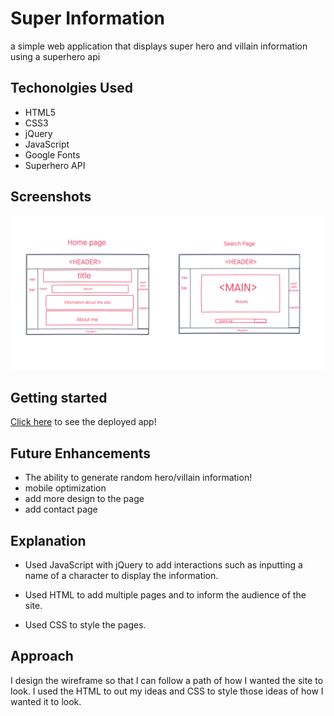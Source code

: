 # Super Information

a simple web application that displays super hero and villain information using a superhero api

## Techonolgies Used

- HTML5
- CSS3
- jQuery
- JavaScript
- Google Fonts
- Superhero API

## Screenshots

![wireframe](./imgs/wireframe.png)

## Getting started

[Click here](https://super-information.vercel.app/home.html) to see the deployed app!

## Future Enhancements

- The ability to generate random hero/villain information!
- mobile optimization
- add more design to the page
- add contact page 

## Explanation

- Used JavaScript with jQuery to add interactions such as inputting a name of a character to display the information. 

- Used HTML to add multiple pages and to inform the audience of the site.

- Used CSS to style the pages.

## Approach

I design the wireframe so that I can follow a path of how I wanted the site to look. I used the HTML to out my ideas and CSS to style those ideas of how I wanted it to look.